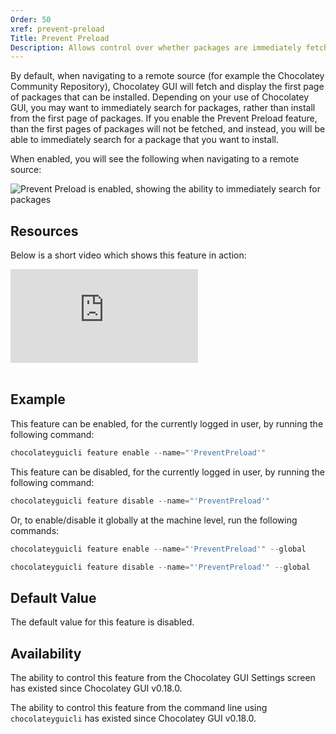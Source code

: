 ```yaml
---
Order: 50
xref: prevent-preload
Title: Prevent Preload
Description: Allows control over whether packages are immediately fetched when navigating to a remote source view
---
```


By default, when navigating to a remote source (for example the Chocolatey Community Repository), Chocolatey GUI will fetch and display the first page of packages that can be installed.  Depending on your use of Chocolatey GUI, you may want to immediately search for packages, rather than install from the first page of packages.  If you enable the Prevent Preload feature, than the first pages of packages will not be fetched, and instead, you will be able to immediately search for a package that you want to install.

When enabled, you will see the following when navigating to a remote source:

![Prevent Preload is enabled, showing the ability to immediately search for packages](/assets/images/chocolatey-gui/feature_prevent_preload.png "Prevent Preload is enabled, showing the ability to immediately search for packages")

## Resources

Below is a short video which shows this feature in action:

<p>
<div class="ratio ratio-16x9">
    <iframe src="https://www.youtube.com/embed/lwhn9E3_Mu4?list=PL84yg23i9GBjAMY0OfHfn-MH4rviaccuc" frameborder="0" allow="autoplay; encrypted-media" allowfullscreen>
    </iframe>
</div>
<br>
</p>

## Example

This feature can be enabled, for the currently logged in user, by running the following command:

```powershell
chocolateyguicli feature enable --name="'PreventPreload'"
```

This feature can be disabled, for the currently logged in user, by running the following command:

```powershell
chocolateyguicli feature disable --name="'PreventPreload'"
```

Or, to enable/disable it globally at the machine level, run the following commands:

```powershell
chocolateyguicli feature enable --name="'PreventPreload'" --global

chocolateyguicli feature disable --name="'PreventPreload'" --global
```

## Default Value

The default value for this feature is disabled.

## Availability

The ability to control this feature from the Chocolatey GUI Settings screen has existed since Chocolatey GUI v0.18.0.

The ability to control this feature from the command line using `chocolateyguicli` has existed since Chocolatey GUI
v0.18.0.
